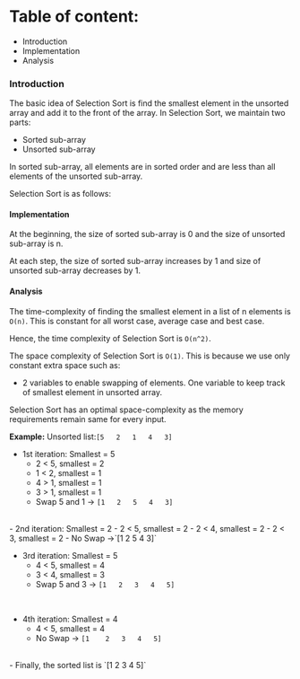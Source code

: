 # Table of content:
 - Introduction
 - Implementation
 - Analysis

### Introduction

The basic idea of Selection Sort is find the smallest element in the unsorted array and add it to the front of the array. 
In Selection Sort, we maintain two parts:

- Sorted sub-array
- Unsorted sub-array

In sorted sub-array, all elements are in sorted order and are less than all elements of the unsorted sub-array.

Selection Sort is as follows:

#### Implementation
At the beginning, the size of sorted sub-array  is 0 and the size of unsorted sub-array is n.

At each step, the size of sorted sub-array increases by 1 and size of unsorted sub-array decreases by 1.

#### Analysis

The time-complexity of finding the smallest element in a list of n elements is `O(n)`. This is constant for all worst case, average case and best case.

Hence, the time complexity of Selection Sort is `O(n^2)`.

The space complexity of Selection Sort is `O(1)`. This is because we use only constant extra space such as:
- 2 variables to enable swapping of elements.
One variable to keep track of smallest element in unsorted array.

Selection Sort has an optimal space-complexity as the memory requirements remain same for every input.

**Example:**
Unsorted list:`[5	2	1	4	3]`

- 1st iteration:
    Smallest = 5
    - 2 < 5, smallest = 2
    - 1 < 2, smallest = 1
    - 4 > 1, smallest = 1
    - 3 > 1, smallest = 1
    - Swap 5 and 1 -> `[1	2	5	4	3]`
<br>
- 2nd iteration:
    Smallest = 2
    - 2 < 5, smallest = 2
    - 2 < 4, smallest = 2
    - 2 < 3, smallest = 2
    - No Swap ->`[1	2	5	4	3]`
<br>

- 3rd iteration:
    Smallest = 5
    - 4 < 5, smallest = 4
    - 3 < 4, smallest = 3
    - Swap 5 and 3 -> `[1	2	3	4	5]`
<br>

- 4th iteration:
    Smallest = 4
    - 4 < 5, smallest = 4
    - No Swap -> `[1	2	3	4	5]`
<br>
- Finally,
the sorted list is `[1	2	3	4	5]`
